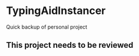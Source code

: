 # TypingAidInstancer    

Quick backup of personal project  

## This project needs to be reviewed  